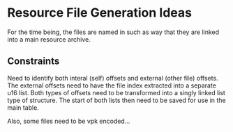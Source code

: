 # Resource File Generation Ideas

For the time being, the files are named in such as way that they are linked into a main
resource archive.

## Constraints
Need to identify both interal (self) offsets and external (other file) offsets. The external 
offsets need to have the file index extracted into a separate u16 list. Both types of offsets
need to be transformed into a singly linked list type of structure. The start of both lists 
then need to be saved for use in the main table.

Also, some files need to be vpk encoded...